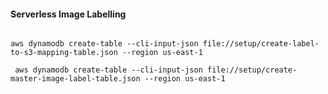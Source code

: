#### Serverless Image Labelling

```

aws dynamodb create-table --cli-input-json file://setup/create-label-to-s3-mapping-table.json --region us-east-1

 aws dynamodb create-table --cli-input-json file://setup/create-master-image-label-table.json --region us-east-1

```
